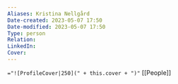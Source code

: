 ```yaml
---
Aliases: Kristina Nellgård
Date-created: 2023-05-07 17:50 
Date-modified: 2023-05-07 17:50
Type: person
Relation: 
LinkedIn: 
Cover: 
---
```

`="![ProfileCover|250](" + this.cover + ")"`
[[People]]
